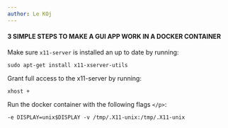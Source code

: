 ```yaml
---
author: Le KOj
---
```


<h4> 3 SIMPLE STEPS TO MAKE A GUI APP WORK IN A DOCKER CONTAINER </h4>

Make sure `x11-server` is installed an up to date by running:

`sudo apt-get install x11-xserver-utils`

Grant full access to the x11-server by running:

`xhost +`

Run the docker container with the following flags `</p>`:

`-e DISPLAY=unix$DISPLAY -v /tmp/.X11-unix:/tmp/.X11-unix`
